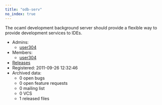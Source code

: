 ```yaml
---
title: "odb-serv"
no_index: true
---
```


The ocaml development background server should provide a flexible way to provide development services to IDEs.


* Admins:
  * [user304](/users/user304)
* Members:
  * [user304](/users/user304)
* [Releases](https://download.ocamlcore.org/odb-serv)
* Registered: 2011-09-26 12:32:46
* Archived data:
  * 0 open bugs
  * 0 open feature requests
  * 0 mailing list
  * 0 VCS
  * 1 released files
